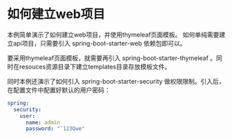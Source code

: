 # 如何建立web项目

本例简单演示了如何建立web项目，并使用thymeleaf页面模板。
如何单纯需要建立api项目，只需要引入 spring-boot-starter-web 依赖包即可以。


要采用thymeleaf页面模板，就需要再引入 spring-boot-starter-thymeleaf 。同时在resouces资源目录下建立templates目录存放模板文件。


同时本例还演示了如何引入 spring-boot-starter-security 做权限限制。引入后，在配置文件中配置好默认的用户密码：
```yaml
spring:
  security:
    user:
      name: admin
      password: "`123Qwe"
```